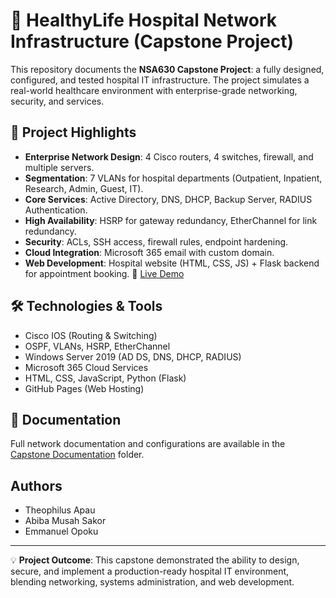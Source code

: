 # 🏥 HealthyLife Hospital Network Infrastructure (Capstone Project)

This repository documents the **NSA630 Capstone Project**: a fully designed, configured, and tested hospital IT infrastructure.
The project simulates a real-world healthcare environment with enterprise-grade networking, security, and services.

## 🚀 Project Highlights
- **Enterprise Network Design**: 4 Cisco routers, 4 switches, firewall, and multiple servers.
- **Segmentation**: 7 VLANs for hospital departments (Outpatient, Inpatient, Research, Admin, Guest, IT).
- **Core Services**: Active Directory, DNS, DHCP, Backup Server, RADIUS Authentication.
- **High Availability**: HSRP for gateway redundancy, EtherChannel for link redundancy.
- **Security**: ACLs, SSH access, firewall rules, endpoint hardening.
- **Cloud Integration**: Microsoft 365 email with custom domain.
- **Web Development**: Hospital website (HTML, CSS, JS) + Flask backend for appointment booking.
🔗 [Live Demo](https://walidasakor.github.io/Capstone/)

## 🛠️ Technologies & Tools
- Cisco IOS (Routing & Switching)
- OSPF, VLANs, HSRP, EtherChannel
- Windows Server 2019 (AD DS, DNS, DHCP, RADIUS)
- Microsoft 365 Cloud Services
- HTML, CSS, JavaScript, Python (Flask)
- GitHub Pages (Web Hosting)

## 📑 Documentation
Full network documentation and configurations are available in the [Capstone Documentation](capstone_documentation.pdf) folder.

## Authors
- Theophilus Apau
- Abiba Musah Sakor
- Emmanuel Opoku

---

💡 **Project Outcome**: This capstone demonstrated the ability to design, secure, and implement a production-ready hospital IT environment, blending networking, systems administration, and web development.
